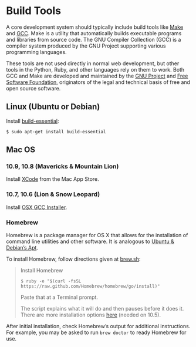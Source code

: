 Build Tools
===========

A core development system should typically include build tools
like [Make](http://en.wikipedia.org/wiki/Make_%28software%29)
and [GCC](http://en.wikipedia.org/wiki/GNU_Compiler_Collection).
Make is a utility that automatically builds executable programs
and libraries from source code. The GNU Compiler Collection (GCC)
is a compiler system produced by the GNU Project supporting
various programming languages.

These tools are not used directly in normal web development,
but other tools in the Python, Ruby, and other languages rely
on them to work. Both GCC and Make are developed and maintained
by the [GNU Project](https://www.gnu.org) and
[Free Software Foundation](http://www.fsf.org),
originators of the legal and technical basis
of free and open source software.


Linux (Ubuntu or Debian)
-----

Install [build-essential](http://packages.ubuntu.com/precise/build-essential):

    $ sudo apt-get install build-essential


Mac OS
------

### 10.9, 10.8 (Mavericks & Mountain Lion)

Install [XCode](https://developer.apple.com/xcode/) from the Mac App Store.


### 10.7, 10.6 (Lion & Snow Leopard)

Install [OSX GCC Installer](https://github.com/kennethreitz/osx-gcc-installer#readme).


### Homebrew

Homebrew is a package manager for OS X that allows for the installation of
command line utilities and other software. It is analogous to
[Ubuntu & Debian’s Apt](http://en.wikipedia.org/wiki/Advanced_Packaging_Tool).

To install Homebrew, follow directions given at [brew.sh](http://brew.sh/#install):

> Install Homebrew
> 
>     $ ruby -e "$(curl -fsSL https://raw.github.com/Homebrew/homebrew/go/install)"
> 
> Paste that at a Terminal prompt.
> 
> The script explains what it will do and then pauses before it does it.
> There are more installation options [here](https://github.com/Homebrew/homebrew/wiki/Installation)
> (needed on 10.5).

After initial installation, check Homebrew’s output for additional instructions.
For example, you may be asked to run `brew doctor` to ready Homebrew for use.
